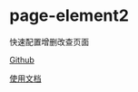 # page-element2

快速配置增删改查页面


[Github](https://github.com/gonglihai/page-element2)


[使用文档](https://github.com/gonglihai/page-element2-doc)

